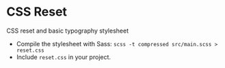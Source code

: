 # CSS Reset

CSS reset and basic typography stylesheet

- Compile the stylesheet with Sass: `scss -t compressed src/main.scss > reset.css`
- Include `reset.css` in your project.
